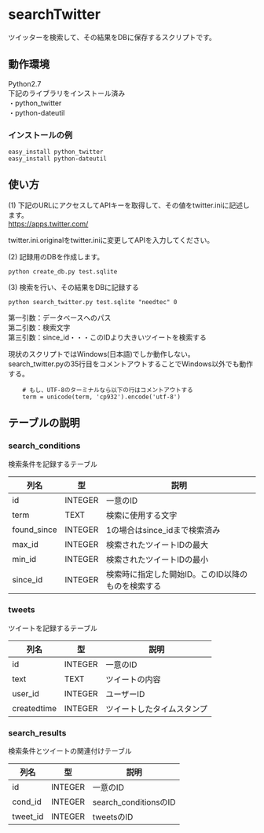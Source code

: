 searchTwitter
==========
ツイッターを検索して、その結果をDBに保存するスクリプトです。

動作環境
------
Python2.7  
下記のライブラリをインストール済み  
・python_twitter  
・python-dateutil  

### インストールの例 ###
    easy_install python_twitter
    easy_install python-dateutil



使い方
------
(1) 下記のURLにアクセスしてAPIキーを取得して、その値をtwitter.iniに記述します。  
https://apps.twitter.com/

twitter.ini.originalをtwitter.iniに変更してAPIを入力してください。


(2) 記録用のDBを作成します。  

    python create_db.py test.sqlite


(3) 検索を行い、その結果をDBに記録する

    python search_twitter.py test.sqlite "needtec" 0

第一引数：データベースへのパス  
第二引数：検索文字  
第三引数：since_id・・・このIDより大きいツイートを検索する  

現状のスクリプトではWindows(日本語)でしか動作しない。  
search_twitter.pyの35行目をコメントアウトすることでWindows以外でも動作する。

```
    # もし、UTF-8のターミナルなら以下の行はコメントアウトする
    term = unicode(term, 'cp932').encode('utf-8')
```


テーブルの説明
------
### search_conditions ###
検索条件を記録するテーブル

|列名|型|説明|
|---|---|---|
|id|INTEGER|一意のID|
|term|TEXT|検索に使用する文字|
|found_since|INTEGER|1の場合はsince_idまで検索済み|
|max_id|INTEGER|検索されたツイートIDの最大|
|min_id|INTEGER|検索されたツイートIDの最小|
|since_id|INTEGER|検索時に指定した開始ID。このID以降のものを検索する|

### tweets ###
ツイートを記録するテーブル

|列名|型|説明|
|---|---|---|
|id|INTEGER|一意のID|
|text|TEXT|ツイートの内容|
|user_id|INTEGER|ユーザーID|
|createdtime|INTEGER|ツイートしたタイムスタンプ|


### search_results ###
検索条件とツイートの関連付けテーブル

|列名|型|説明|
|---|---|---|
|id|INTEGER|一意のID|
|cond_id|INTEGER|search_conditionsのID|
|tweet_id|INTEGER|tweetsのID|

